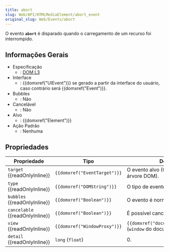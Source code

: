 ```yaml
---
title: abort
slug: Web/API/HTMLMediaElement/abort_event
original_slug: Web/Events/abort
---
```


O evento **`abort`** é disparado quando o carregamento de um recurso foi interrompido.

## Informações Gerais

- Especificação
  - : [DOM L3](https://www.w3.org/TR/DOM-Level-3-Events/#event-type-abort)
- Interface
  - : {{domxref("UIEvent")}} se gerado a partir da interface do usuário, caso contrário será {{domxref("Event")}}.
- Bubbles
  - : Não
- Cancelável
  - : Não
- Alvo
  - : {{domxref("Element")}}
- Ação Padrão
  - : Nenhuma

## Propriedades

| Propriedade                     | Tipo                         | Descrição                                                     |
| ------------------------------- | ---------------------------- | ------------------------------------------------------------- |
| `target` {{readOnlyInline}}     | `{{domxref("EventTarget")}}` | O evento alvo (O mais elevado da árvore DOM).                 |
| `type` {{readOnlyInline}}       | `{{domxref("DOMString")}}`   | O tipo de evento.                                             |
| `bubbles` {{readOnlyInline}}    | `{{domxref("Boolean")}}`     | O evento é normalmente _bubble_?                              |
| `cancelable` {{readOnlyInline}} | `{{domxref("Boolean")}}`     | É possível cancelar o evento?                                 |
| `view` {{readOnlyInline}}       | `{{domxref("WindowProxy")}}` | `{{domxref("document.defaultView")}}` (`window` do documento) |
| `detail` {{readOnlyInline}}     | `long` (`float`)             | 0.                                                            |
